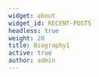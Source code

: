 ```yaml
---
widget: about
widget_id: RECENT-POSTS
headless: true
weight: 20
title: Biography1
active: true
author: admin
---
```

